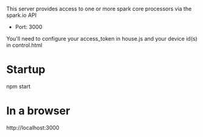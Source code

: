 This server provides access to one or more spark core processors via the spark.io API

* Port: 3000

You'll need to configure your access_token in house.js and your device id(s) in control.html

Startup
=======
npm start

In a browser
============
http://localhost:3000

